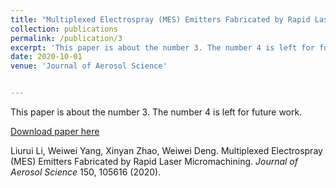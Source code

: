 ```yaml
---
title: "Multiplexed Electrospray (MES) Emitters Fabricated by Rapid Laser Micromachining."
collection: publications
permalink: /publication/3
excerpt: 'This paper is about the number 3. The number 4 is left for future work.'
date: 2020-10-01
venue: 'Journal of Aerosol Science'


---
```

This paper is about the number 3. The number 4 is left for future work.

[Download paper here](http://liliurui8965.github.io/1.github.io/files/MultiplexedElectrospray.pdf)

Liurui Li, Weiwei Yang, Xinyan Zhao, Weiwei Deng. Multiplexed Electrospray (MES) Emitters Fabricated by Rapid Laser Micromachining. *Journal of Aerosol Science* 150, 105616 (2020).
